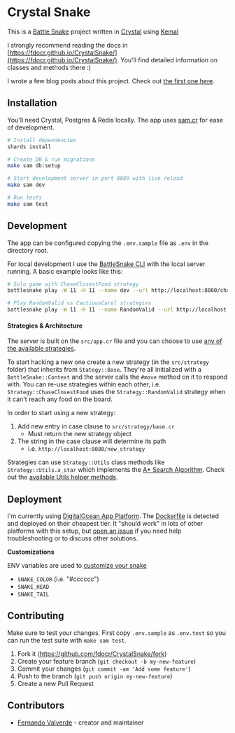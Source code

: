 # Crystal Snake

This is a [Battle Snake](https://play.battlesnake.com/) project written in [Crystal](https://crystal-lang.org/) using [Kemal](https://kemalcr.com/)

I strongly recommend reading the docs in [https://fdocr.github.io/CrystalSnake/](https://fdocr.github.io/CrystalSnake/). You'll find detailed information on classes and methods there :)

I wrote a few blog posts about this project. Check out [the first one here](https://dev.to/fdocr/learning-crystal-with-battlesnake-3chj).

## Installation

You'll need Crystal, Postgres & Redis locally. The app uses [sam.cr](https://github.com/imdrasil/sam.cr) for ease of development.

```bash
# Install dependencies
shards install

# Create DB & run migrations
make sam db:setup

# Start development server in port 8080 with live reload
make sam dev

# Run tests
make sam test
```

## Development

The app can be configured copying the `.env.sample` file as `.env` in the directory root.

For local development I use the [BattleSnake CLI](https://github.com/BattlesnakeOfficial/rules/tree/main/cli) with the local server running. A basic example looks like this:

```bash
# Solo game with ChaseClosestFood strategy
battlesnake play -W 11 -H 11 --name dev --url http://localhost:8080/chase_closest_food -g solo -v

# Play RandomValid vs CautiousCarol strategies
battlesnake play -W 11 -H 11 --name RandomValid --url http://localhost:8080/random_valid  --name CautiousCarol --url http://localhost:8080/cautious_carol -v
```

#### Strategies & Architecture

The server is built on the `src/app.cr` file and you can choose to use [any of the available strategies](https://github.com/fdocr/CrystalSnake/tree/main/src/strategy).

To start hacking a new one create a new strategy (in the `src/strategy` folder) that inherits from `Stategy::Base`. They're all initialized with a `BattleSnake::Context` and the server calls the `#move` method on it to respond with. You can re-use strategies within each other, i.e. `Strategy::ChaseClosestFood` uses the `Strategy::RandomValid` strategy when it can't reach any food on the board.

In order to start using a new strategy:
1. Add new entry in case clause to `src/strategy/base.cr`
   - Must return the new strategy object
2. The string in the case clause will determine its path
   - i.e. `http://localhost:8080/new_strategy`

Strategies can use `Strategy::Utils` class methods like `Strategy::Utils.a_star` which implements the [A* Search Algorithm](https://en.wikipedia.org/wiki/A*_search_algorithm). Check out the [available Utils helper methods](https://github.com/fdocr/CrystalSnake/tree/main/src/strategy/utils).

## Deployment

I'm currently using [DigitalOcean App Platform](https://www.digitalocean.com/products/app-platform). The [Dockerfile](/Dockerfile) is detected and deployed on their cheapest tier. It "should work" in lots of other platforms with this setup, but [open an issue](https://github.com/fdocr/CrystalSnake/issues/new) if you need help troubleshooting or to discuss other solutions.

**Customizations**

ENV variables are used to [customize your snake](https://docs.battlesnake.com/guides/customizations)

- `SNAKE_COLOR` (i.e. "#cccccc")
- `SNAKE_HEAD`
- `SNAKE_TAIL`

## Contributing

Make sure to test your changes. First copy `.env.sample` as `.env.test` so you can run the test suite with `make sam test`.

1. Fork it (<https://github.com/fdocr/CrystalSnake/fork>)
2. Create your feature branch (`git checkout -b my-new-feature`)
3. Commit your changes (`git commit -am 'Add some feature'`)
4. Push to the branch (`git push origin my-new-feature`)
5. Create a new Pull Request

## Contributors

- [Fernando Valverde](https://github.com/fdocr) - creator and maintainer
